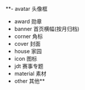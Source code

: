  **- avatar 头像框
- award 勋章
- banner 首页横幅(按月归档)
- corner 角标
- cover 封面
- house 家园
- icon 图标
- jdt 赛事专题
- material 素材
- other 其他** 
